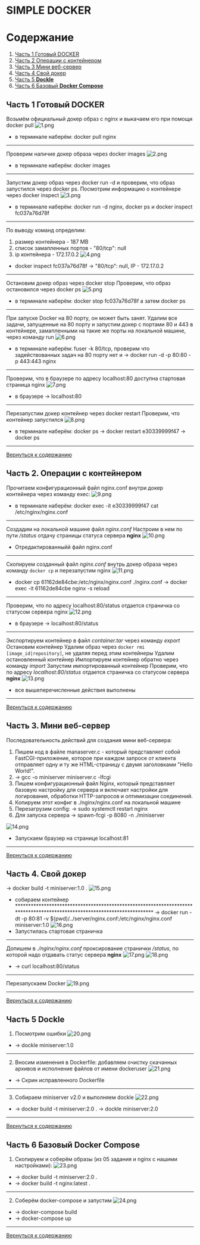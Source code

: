 # SIMPLE DOCKER

# Содержание

1. [Часть 1 Готовый DOCKER](#часть-1-готовый-docker)
2. [Часть 2 Операции с контейнером](#часть-2-операции-с-контейнером)
3. [Часть 3 Мини веб-сервер](#часть-3-мини-веб-сервер)
4. [Часть 4 Свой докер](#часть-4-свой-докер)
5. [Часть 5 **Dockle**](#часть-5-dockle)
6. [Часть 6 Базовый **Docker Compose**](#часть-6-базовый-docker-compose)

## Часть 1 Готовый DOCKER

Возьмём официальный докер образ с nginx и выкачаем его при помощи docker pull
![1.png](images/1.png)
- в терминале наберём: docker pull nginx
*************************************************************************************************************************
Проверим наличие докер образа через docker images
![2.png](images/2.png)
- в терминале наберём: docker images
*************************************************************************************************************************
Запустим докер образ через docker run -d и проверим, что образ запустился через docker ps. Посмотрим информацию о контейнере через docker inspect
![3.png](images/3.png)
- в терминале наберём: docker run -d nginx, docker ps и docker inspect fc037a76d78f
*************************************************************************************************************************
По выводу команд определим:
1. размер контейнера - 187 МВ
2. список замапленных портов - "80/tcp": null 
3. ip контейнера - 172.17.0.2
![4.png](images/4.png)
- docker inspect fc037a76d78f -> "80/tcp": null, IP - 172.17.0.2
*************************************************************************************************************************
Остановим докер образ через docker stop
Проверим, что образ остановился через docker ps
![5.png](images/5.png)
- в терминале наберём: docker stop fc037a76d78f а затем docker ps
*************************************************************************************************************************
При запуске Docker на 80 порту, он может быть занят. Удалим все задачи, запущенные на 80 порту и запустим докер с портами 80 и 443 в контейнере, замапленными на такие же порты на локальной машине, через команду run
![6.png](images/6.png)
- в терминале наберём: fuser -k 80/tcp, проверим что задействованных задач на 80 порту нет и -> docker run -d -p 80:80 -p 443:443 nginx
*************************************************************************************************************************
Проверим, что в браузере по адресу localhost:80 доступна стартовая страница nginx
![7.png](images/7.png)
- в браузере -> localhost:80
*************************************************************************************************************************
Перезапустим докер контейнер через docker restart
Проверим, что контейнер запустился
![8.png](images/8.png)
- в терминале наберём: docker ps -> docker restart e30339999f47 -> docker ps
*************************************************************************************************************************
[Вернуться к содержанию](#содержание)

## Часть 2. Операции с контейнером

Прочитаем конфигурационный файл nginx.conf внутри докер контейнера через команду exec:
![9.png](images/9.png)
- в терминале наберём: docker exec -it e30339999f47 cat /etc/nginx/nginx.conf
*************************************************************************************************************************
Создадим на локальной машине файл *nginx.conf*
Настроим в нем по пути */status* отдачу страницы статуса сервера **nginx**
![10.png](images/10.png)
- Отредактированныйй файл nginx.conf
*************************************************************************************************************************
Скопируем созданный файл *nginx.conf* внутрь докер образа через команду `docker cp` и перезапустим nginx
![11.png](images/11.png)
- docker cp 61162de84cbe:/etc/nginx/nginx.conf ./nginx.conf -> docker exec -it 61162de84cbe nginx -s reload
*************************************************************************************************************************
Проверим, что по адресу localhost:80/status отдается страничка со статусом сервера nginx
![12.png](images/12.png)
- в браузере -> localhost:80/status
*************************************************************************************************************************
Экспортируем контейнер в файл *container.tar* через команду *export*
Остановим контейнер
Удалим образ через `docker rmi [image_id|repository]`, не удаляя перед этим контейнеры
Удалим остановленный контейнер
Импортируем контейнер обратно через команду *import*
Запустим импортированный контейнер
Проверим, что по адресу *localhost:80/status* отдается страничка со статусом сервера **nginx**
![13.png](images/13.png)
- все вышеперечисленные действия выполнены
*************************************************************************************************************************
[Вернуться к содержанию](#содержание)

## Часть 3. Мини веб-сервер

Последовательность действий для создания мини веб-сервера:
1. Пишем код в файле manaserver.c - который представляет собой FastCGI-приложение, которое при каждом запросе от клиента отправляет одну и ту же HTML-страницу с двумя заголовками "Hello World!".
2. ->  gcc -o miniserver miniserver.c -lfcgi
3. Пишем  конфигурационный файл Nginx, который представляет базовую настройку для сервера и включает настройки для логирования, обработки HTTP-запросов и оптимизации соединений.
4. Копируем этот конфиг в ./nginx/nginx.conf на локальной машине
5. Перезагрузим config: -> sudo systemctl restart nginx
6. Для запуска сервера -> spawn-fcgi -p 8080 -n ./miniserver

![14.png](images/14.png)
- Запускаем браузер на странице localhost:81
*************************************************************************************************************************
[Вернуться к содержанию](#содержание)

## Часть 4. Свой докер
 -> docker build -t miniserver:1.0 .
![15.png](images/15.png)
- собираем контейнер
************************************************************************************************************************* -> docker run -dt -p 80:81 -v $(pwd)/../server/nginx.conf:/etc/nginx/nginx.conf miniserver:1.0
![16.png](images/16.png)
- Запустилась стартовая страничка
*************************************************************************************************************************
Допишем в *./nginx/nginx.conf* проксирование странички */status*, по которой надо отдавать статус сервера **nginx**
![17.png](images/17.png)
![18.png](images/18.png)
- -> curl localhost:80/status
*************************************************************************************************************************
Перезапускаем Docker
![19.png](images/19.png)
*************************************************************************************************************************
[Вернуться к содержанию](#содержание)

## Часть 5 **Dockle**

1. Посмотрим ошибки
![20.png](images/20.png)
- -> dockle miniserver:1.0
*************************************************************************************************************************
2. Вносим изменения в Dockerfile: добавляем очистку скачанных архивов и исполнение файлов от имени dockeruser
![21.png](images/21.png)
- -> Скрин исправленного Dockerfile
*************************************************************************************************************************
3. Собираем miniserver v2.0 и выполняем dockle
![22.png](images/22.png)
- -> docker build -t miniserver:2.0 .
-> dockle miniserver:2.0
*************************************************************************************************************************
[Вернуться к содержанию](#содержание)

## Часть 6 Базовый **Docker Compose**

1. Скопируем и соберём образы (из 05 задания и nginx с нашими настройками): 
![23.png](images/23.png)
- -> docker build -t miniserver:2.0 .
- -> docker build -t nginx:latest .
*************************************************************************************************************************
2. Соберём docker-compose и запустим
![24.png](images/24.png)
- -> docker-compose build
- -> docker-compose up
*************************************************************************************************************************
[Вернуться к содержанию](#содержание)